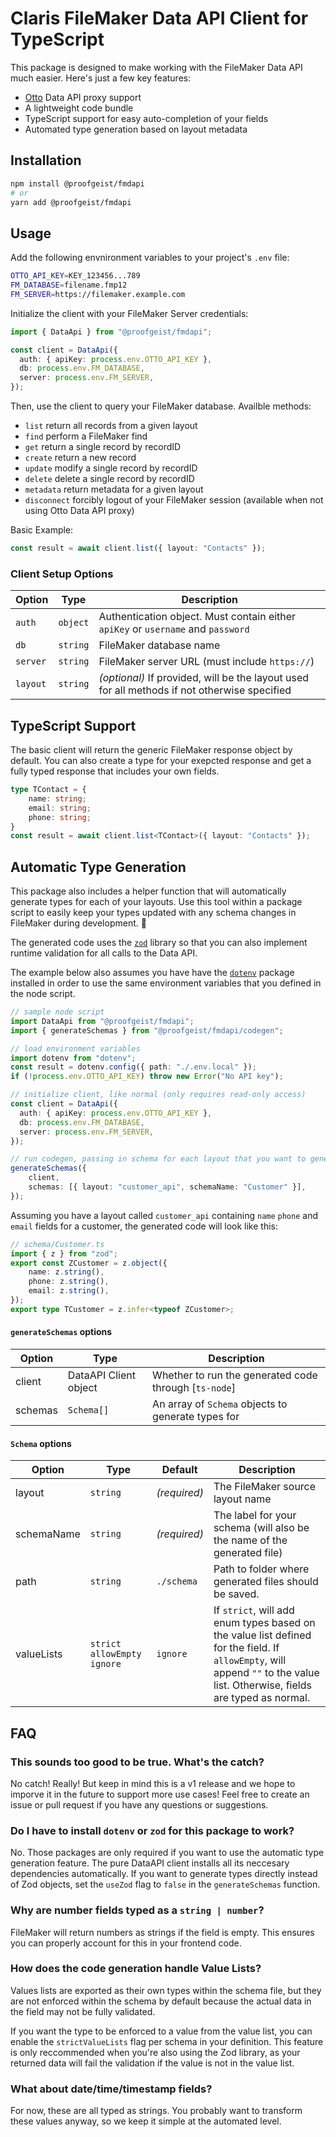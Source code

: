 # Claris FileMaker Data API Client for TypeScript
This package is designed to make working with the FileMaker Data API much easier. Here's just a few key features:
- [Otto](https://ottofms.com/) Data API proxy support
- A lightweight code bundle
- TypeScript support for easy auto-completion of your fields
- Automated type generation based on layout metadata

## Installation

```sh
npm install @proofgeist/fmdapi
# or
yarn add @proofgeist/fmdapi
```

## Usage
Add the following envnironment variables to your project's `.env` file:

```sh
OTTO_API_KEY=KEY_123456...789
FM_DATABASE=filename.fmp12
FM_SERVER=https://filemaker.example.com
```

Initialize the client with your FileMaker Server credentials:

```typescript
import { DataApi } from "@proofgeist/fmdapi";

const client = DataApi({
  auth: { apiKey: process.env.OTTO_API_KEY },
  db: process.env.FM_DATABASE,
  server: process.env.FM_SERVER,
});
```
Then, use the client to query your FileMaker database. Availble methods:
- `list` return all records from a given layout
- `find` perform a FileMaker find
- `get` return a single record by recordID
- `create` return a new record
- `update` modify a single record by recordID
- `delete` delete a single record by recordID
- `metadata` return metadata for a given layout
- `disconnect` forcibly logout of your FileMaker session (available when not using Otto Data API proxy)

Basic Example:
```typescript
const result = await client.list({ layout: "Contacts" });
```
### Client Setup Options
| Option | Type | Description |
| ------ | ---- | ----------- |
| `auth` | `object` | Authentication object. Must contain either `apiKey` or `username` and `password` |
| `db` | `string` | FileMaker database name |
| `server` | `string` | FileMaker server URL (must include `https://`) |
| `layout` | `string` | *(optional)* If provided, will be the layout used for all methods if not otherwise specified |

## TypeScript Support
The basic client will return the generic FileMaker response object by default. You can also create a type for your exepcted response and get a fully typed response that includes your own fields.
```typescript
type TContact = {
    name: string;
    email: string;
    phone: string;
}
const result = await client.list<TContact>({ layout: "Contacts" });
```

## Automatic Type Generation
This package also includes a helper function that will automatically generate types for each of your layouts. Use this tool within a package script to easily keep your types updated with any schema changes in FileMaker during development. 🤯

The generated code uses the [`zod`](https://github.com/colinhacks/zod) library so that you can also implement runtime validation for all calls to the Data API.

The example below also assumes you have have the [`dotenv`](https://github.com/motdotla/dotenv) package installed in order to use the same environment variables that you defined in the node script.

```typescript
// sample node script
import DataApi from "@proofgeist/fmdapi";
import { generateSchemas } from "@proofgeist/fmdapi/codegen";

// load environment variables
import dotenv from "dotenv";
const result = dotenv.config({ path: "./.env.local" });
if (!process.env.OTTO_API_KEY) throw new Error("No API key");

// initialize client, like normal (only requires read-only access)
const client = DataApi({
  auth: { apiKey: process.env.OTTO_API_KEY },
  db: process.env.FM_DATABASE,
  server: process.env.FM_SERVER,
});

// run codegen, passing in schema for each layout that you want to generate types
generateSchemas({
    client,
    schemas: [{ layout: "customer_api", schemaName: "Customer" }],
});
```
Assuming you have a layout called `customer_api` containing `name` `phone` and `email` fields for a customer, the generated code will look like this:
```typescript
// schema/Customer.ts
import { z } from "zod";
export const ZCustomer = z.object({
    name: z.string(),
    phone: z.string(),
    email: z.string(),
});
export type TCustomer = z.infer<typeof ZCustomer>;
```

#### `generateSchemas` options

| Option | Type | Description |
| ---| --- | --- |
| client | DataAPI Client object | Whether to run the generated code through [`ts-node`]
| schemas | `Schema[]` | An array of `Schema` objects to generate types for |

#### `Schema` options
| Option | Type | Default | Description |
| ---| --- | --- | --- |
| layout | `string` | *(required)* | The FileMaker source layout name |
| schemaName | `string` | *(required)* | The label for your schema (will also be the name of the generated file) |
| path | `string` | `./schema` | Path to folder where generated files should be saved. |
| valueLists | `strict` `allowEmpty` `ignore` | `ignore` | If `strict`, will add enum types based on the value list defined for the field. If `allowEmpty`, will append `""` to the value list. Otherwise, fields are typed as normal. |

## FAQ

### This sounds too good to be true. What's the catch?
No catch! Really! But keep in mind this is a v1 release and we hope to imporve it in the future to support more use cases! Feel free to create an issue or pull request if you have any questions or suggestions.
### Do I have to install `dotenv` or `zod` for this package to work?
No. Those packages are only required if you want to use the automatic type generation feature. The pure DataAPI client installs all its neccesary dependencies automatically. If you want to generate types directly instead of Zod objects, set the `useZod` flag to `false` in the `generateSchemas` function.

### Why are number fields typed as a `string | number`?
FileMaker will return numbers as strings if the field is empty. This ensures you can properly account for this in your frontend code.

### How does the code generation handle Value Lists?
Values lists are exported as their own types within the schema file, but they are not enforced within the schema by default because the actual data in the field may not be fully validated.

If you want the type to be enforced to a value from the value list, you can enable the `strictValueLists` flag per schema in your definition. This feature is only reccommended when you're also using the Zod library, as your returned data will fail the validation if the value is not in the value list.

### What about date/time/timestamp fields?
For now, these are all typed as strings. You probably want to transform these values anyway, so we keep it simple at the automated level.
